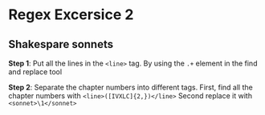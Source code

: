 # Regex Excersice 2
## Shakespare sonnets

**Step 1**: Put all the lines in the `<line>` tag. By using the `.+` element in the find and replace tool

**Step 2**: Separate the chapter numbers into different tags. 
First, find all the chapter numbers with `<line>([IVXLC]{2,})</line>`
Second replace it with `<sonnet>\1</sonnet>`
